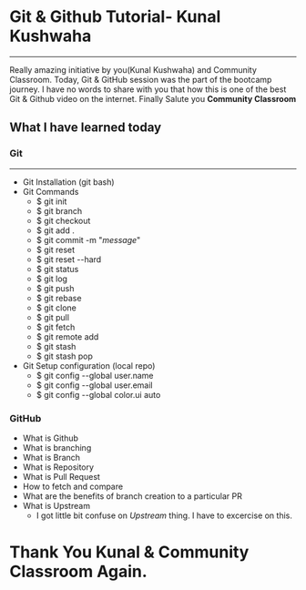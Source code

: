 # **Git & Github Tutorial- Kunal Kushwaha**
---
  Really amazing initiative by you(Kunal Kushwaha) and Community Classroom. Today, Git & GitHub session was the part of the bootcamp journey. I have no words to share with you that how this is one of the best Git & Github video on the internet. Finally Salute you **Community Classroom**  
## What I have learned today

### Git
---
 - Git Installation (git bash)
 - Git Commands
    - $ git init
    - $ git branch
    - $ git checkout
    - $ git add .
    - $ git commit -m "_message_"
    - $ git reset 
    - $ git reset --hard
    - $ git status 
    - $ git log
    - $ git push
    - $ git rebase
    - $ git clone
    - $ git pull
    - $ git fetch
    - $ git remote add 
    - $ git stash
    - $ git stash pop
 - Git Setup configuration (local repo)
    - $ git config --global user.name
    - $ git config --global user.email
    - $ git config --global color.ui auto

### GitHub
  - What is Github
  - What is branching
  - What is Branch
  - What is Repository
  - What is Pull Request
  - How to fetch and compare
  - What are the benefits of branch creation to a particular PR
  - What is Upstream
     - I got little bit confuse on _Upstream_ thing. I have to excercise on this.

# Thank You **Kunal** & **Community Classroom** Again.
